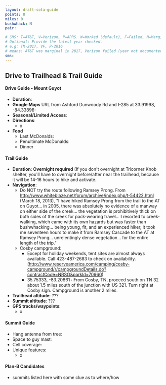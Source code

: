 ```yaml
---
layout: draft-sota-guide
points: 8
miles: 0
bushwhack: N
pair:

# SMS: T=AT&T, V=Verizon, P=APRS. W=Worked (default), F=Failed, M=Marginal (some failed).
# Optional: Provide the latest year checked.
# e.g: TM-2017, VF, P-2016
# means: AT&T was marginal in 2017, Verizon failed (year not documented), APRS worked in 2016.
sms:
---
```

Drive to Trailhead & Trail Guide
--------------------------------------------------------
#### Drive Guide - Mount Guyot

* **Duration**: 
* **Google Maps** URL from Ashford Dunwoody Rd and I-285 at 33.91998, -84.33898: 
* **Seasonal/Limited Access**:
* **Directions**:
    * x
* **Food**
    * Last McDonalds: 
    * Penultimate McDonalds: 
    * Dinner

#### Trail Guide

* **Duration**: **Overnight required** (If you don't overnight at Tricorner Knob shelter, you'll have to overnight before/after near the trailhead, because it will be 14-16 hours to hike and activate.
* **Navigation**: 
    * Do NOT try the route following Ramsey Prong.  From http://www.whiteblaze.net/forum/archive/index.php/t-54422.html (March 18, 2013), "I have hiked Ramsey Prong from the trail to the AT on Guyot... in 2005, there was absolutely no evidence of a manway on either side of the creek... the vegetation is prohibitively thick on both sides of the creek for pack-wearing travel... I resorted to creek-walking, which came with its own hazards but was faster than bushwhacking... being young, fit, and an experienced hiker, it took me seventeen hours to make it from Ramsey Cascade to the AT at Ramsey Prong... unrelentingly dense vegetation... for the entire length of the trip."
    * Cosby campground:
    	* Except for holiday weekends, tent sites are almost always available. Call 423-487-2683 to check on availability. (http://www.reserveamerica.com/camping/cosby-campground/r/campgroundDetails.do?contractCode=NRSO&parkId=70960)
    	* 35.75333, -83.20861 : From Cosby, TN, proceed south on TN 32 about 1.5 miles south of the junction with US 321. Turn right at Cosby sign. Campground is another 2 miles.
* **Trailhead altitude**: ???
* **Summit altitude**: ???
* **GPS tracks/waypoints**:
    * x

#### Summit Guide

* Hang antenna from tree:
* Space to guy mast:
* Cell coverage:
* Unique features:
    * x

#### Plan-B Candidates

* summits listed here with some clue as to where/how
